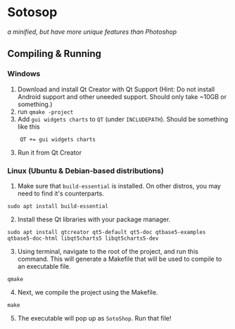 # Sotosop
_a minified, but have more unique features than Photoshop_

## Compiling & Running

### Windows
1. Download and install Qt Creator with Qt Support (Hint: Do not install Android support and other uneeded support. Should only take ~10GB or something.)
2. run `qmake -project`
3. Add `gui widgets charts` to `QT` (under `INCLUDEPATH`). Should be something like this
```
    QT += gui widgets charts
```
3. Run it from Qt Creator

### Linux (Ubuntu & Debian-based distributions)

1. Make sure that `build-essential` is installed. On other distros, you may need to find it's counterparts.
```
sudo apt install build-essential
```

2. Install these Qt libraries with your package manager.
```
sudo apt install qtcreator qt5-default qt5-doc qtbase5-examples qtbase5-doc-html libqt5charts5 libqt5charts5-dev
```

3. Using terminal, navigate to the root of the project, and run this command. This will generate a Makefile that will be used to compile to an executable file.
```
qmake
```

4. Next, we compile the project using the Makefile.
```
make
```

5. The executable will pop up as `SotoShop`. Run that file!